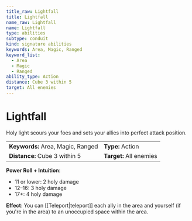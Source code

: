 ```yaml
---
title_raw: Lightfall
title: Lightfall
name_raw: Lightfall
name: Lightfall
type: abilities
subtype: conduit
kind: signature abilities
keywords: Area, Magic, Ranged
keyword_list:
  - Area
  - Magic
  - Ranged
ability_type: Action
distance: Cube 3 within 5
target: All enemies
---
```


# Lightfall

Holy light scours your foes and sets your allies into perfect attack position.

|                                   |                         |
| :-------------------------------- | :---------------------- |
| **Keywords:** Area, Magic, Ranged | **Type:** Action        |
| **Distance:** Cube 3 within 5     | **Target:** All enemies |

**Power Roll + Intuition**:

- 11 or lower: 2 holy damage
- 12–16: 3 holy damage
- 17+: 4 holy damage

**Effect**: You can [[Teleport|teleport]] each ally in the area and yourself (if you're in the area) to an unoccupied space within the area.

